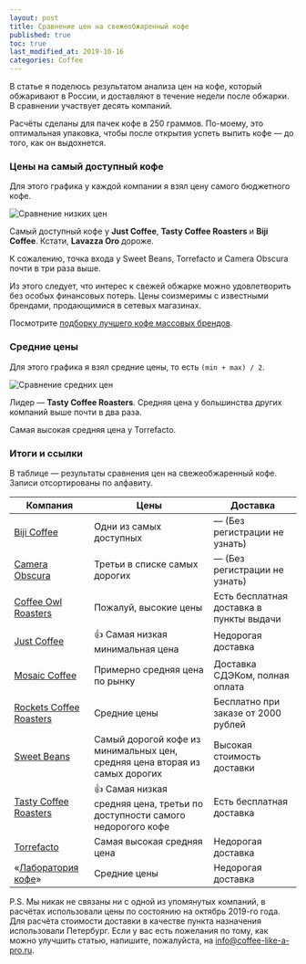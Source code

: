 ```yaml
---
layout: post
title: Сравнение цен на свежеобжаренный кофе
published: true
toc: true
last_modified_at: 2019-10-16
categories: Coffee
---
```


В статье я поделюсь результатом анализа цен на кофе, который обжаривают в России, и доставляют в течение недели после обжарки.
В сравнении участвует десять компаний. 

Расчёты сделаны для пачек кофе в 250 граммов. По-моему, это оптимальная упаковка, чтобы после открытия успеть выпить кофе — до того, как он выдохнется.

### Цены на самый доступный кофе
Для этого графика у каждой компании я взял цену самого бюджетного кофе.

![Сравнение низких цен](../../../images/fresh-coffee-min.png)

Самый доступный кофе у **Just Coffee**, **Tasty Coffee Roasters** и **Biji Coffee**. Кстати, **Lavazza Oro** дороже. 

К сожалению, точка входа у Sweet Beans, Torrefacto и Camera Obscura почти в три раза выше.

Из этого следует, что интерес к свежей обжарке можно удовлетворить без особых финансовых потерь. Цены соизмеримы с известными брендами, продающимися в сетевых магазинах.

<div class="content-box-green"> 
Посмотрите <a href="{{ site.url }}/coffee/Luchshiy-zernovoy-kofe.html">подборку лучшего кофе массовых брендов</a>.
</div>

### Средние цены
Для этого графика я взял средние цены, то есть `(min + max) / 2`.

![Сравнение средних цен](../../../images/fresh-coffee-avg.png)

Лидер — **Tasty Coffee Roasters**. Средняя цена у большинства других компаний выше почти в два раза.

Самая высокая средняя цена у Torrefacto.

### Итоги и ссылки
В таблице — результаты сравнения цен на свежеобжаренный кофе. Записи отсортированы по алфавиту.

Компания | Цены | Доставка
------------ | ------------- |------
[Biji Coffee](https://biji-coffee.ru/) | Одни из самых доступных | — (Без регистрации не узнать)
[Camera Obscura](https://camcoffee.ru/) | Третьи в списке самых дорогих | — (Без регистрации не узнать)
[Coffee Owl Roasters](https://www.coffeeowlroasters.com/) | Пожалуй, высокие цены | Есть бесплатная доставка в пункты выдачи
[Just Coffee](https://justcoffee.ru/) | 👍 Самая низкая минимальная цена | Недорогая доставка
[Mosaic Coffee](https://%D1%81%D0%B2%D0%B5%D0%B6%D0%B0%D1%8F%D0%BE%D0%B1%D0%B6%D0%B0%D1%80%D0%BA%D0%B0.%D1%80%D1%84/)  | Примерно средняя цена по рынку | Доставка СДЭКом, полная оплата
[Rockets Coffee Roasters](https://rockets.coffee/)  | Средние цены  | Бесплатно при заказе от 2000 рублей
[Sweet Beans](http://sweetbeans.ru/) |Самый дорогой кофе из минимальных цен, средняя цена вторая из самых дорогих | Высокая стоимость доставки
[Tasty Coffee Roasters](https://shop.tastycoffee.ru/) | 👍 Самая низкая средняя цена, третьи по доступности самого недорогого кофе | Есть бесплатная доставка
[Torrefacto](https://www.torrefacto.ru/catalog/roasted/) | Самая высокая средняя цена | Недорогая доставка
«[Лаборатория кофе](http://laboratoriacoffee.ru/)» |Средние цены  | Недорогая доставка


P.S. Мы никак не связаны ни с одной из упомянутых компаний, в расчётах использовали цены по состоянию на октябрь 2019-го года. Для расчёта стоимости доставки в качестве пункта назначения использовали Петербург.
Если у вас есть пожелания по тому, как можно улучшить статью, напишите, пожалуйста, на [info@coffee-like-a-pro.ru](mailto:info@coffee-like-a-pro.ru).